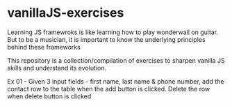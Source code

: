 # vanillaJS-exercises
Learning JS framewroks is like learning how to play wonderwall on guitar.
But to be a musician, it is important to know the underlying principles behind these frameworks

This repository is a collection/compilation of exercises to sharpen vanilla JS skills and understand its evolution.

Ex 01 - Given 3 input fields - first name, last name & phone number, add the contact row to the table when the add button is clicked.
Delete the row when delete button is clicked
